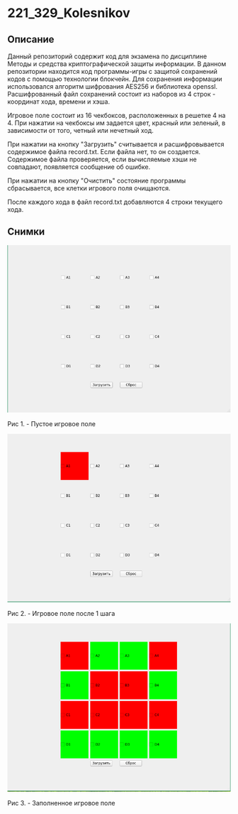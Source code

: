 # 221_329_Kolesnikov

## Описание

Данный репозиторий содержит код для экзамена по дисциплине Методы и средства криптографической защиты информации. В данном репозитории находится код программы-игры с защитой сохранений кодов с помощью технологии блокчейн. Для сохранения информации использовался алгоритм шифрования AES256 и библиотека openssl. Расшифрованный файл сохранений состоит из наборов из 4 строк - координат хода, времени и хэша.

Игровое поле состоит из 16 чекбоксов, расположенных в решетке 4 на 4. При нажатии на чекбоксы им задается цвет, красный или зеленый, в зависимости от того, четный или нечетный ход. 

При нажатии на кнопку "Загрузить" считывается и расшифровывается содержимое файла record.txt. Если файла нет, то он создается. Содержимое файла проверяется, если вычисляемые хэши не совпадают, появляется сообщение об ошибке.

При нажатии на кнопку "Очистить" состояние программы сбрасывается, все клетки игрового поля очищаются.

После каждого хода в файл record.txt добавляются 4 строки текущего хода.

## Снимки

![Снимок 1](images/1.png)

Рис 1. - Пустое игровое поле

![Снимок 2](images/2.png)

Рис 2. - Игровое поле после 1 шага

![Снимок 3](images/3.png)

Рис 3. - Заполненное игровое поле

